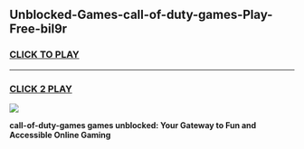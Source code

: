 
## Unblocked-Games-call-of-duty-games-Play-Free-bil9r
<h3>
<a href="https://premium76.site?title=call-of-duty-games&ref=10A">CLICK TO PLAY</a></h3>
<hr>

<h3>
<a href="https://premium76.site?title=call-of-duty-games&ref=10A">CLICK 2 PLAY</a>
  
</h3>

<a href="https://premium76.site?title=call-of-duty-games&ref=10A"><img src="https://clearcache.store/games.png"></a>


**call-of-duty-games games unblocked: Your Gateway to Fun and Accessible Online Gaming**
